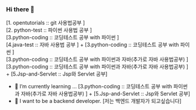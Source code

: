 ### Hi there 👋
[1. opentutorials :: git 사용법공부 ]<br>[2. python-test :: 파이썬 사용법 공부 ]<br>[3.python-coding :: 코딩테스트 공부 with 파이썬 ]<br>[4.java-test :: 자바 사용법 공부 ] + [3.python-coding :: 코딩테스트 공부 with 파이썬 ]<br>[3.python-coding :: 코딩테스트 공부 with 파이썬과 자바(추가로 자바 사용법공부) ]<br>[3.python-coding :: 코딩테스트 공부 with 파이썬과 자바(추가로 자바 사용법공부) ] + [5.Jsp-and-Servlet :: Jsp와 Servlet 공부]

- 🌱 I’m currently learning ... [3.python-coding :: 코딩테스트 공부 with 파이썬과 자바(추가로 자바 사용법공부) ] + [5.Jsp-and-Servlet :: Jsp와 Servlet 공부]
- 💬 I want to be a backend developer. [저는 백엔드 개발자가 되고싶습니다]
<!--
**3baaa/3baaa** is a ✨ _special_ ✨ repository because its `README.md` (this file) appears on your GitHub profile.

Here are some ideas to get you started:

- 🔭 I’m currently working on ...
- 🌱 I’m currently learning ... 
- 👯 I’m looking to collaborate on ...
- 🤔 I’m looking for help with ...
- 💬 Ask me about ...
- 📫 How to reach me: ...
- 😄 Pronouns: ...
- ⚡ Fun fact: ...
-->
